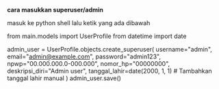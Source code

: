 **cara masukkan superuser/admin**

masuk ke python shell lalu ketik yang ada dibawah

from main.models import UserProfile
from datetime import date

admin_user = UserProfile.objects.create_superuser(
    username="admin",
    email="admin@example.com",
    password="admin123",
    npwp="00.000.000.0-000.000",
    nomor_hp="00000000",
    deskripsi_diri="Admin user",
    tanggal_lahir=date(2000, 1, 1)  # Tambahkan tanggal lahir manual
)
admin_user.save()

